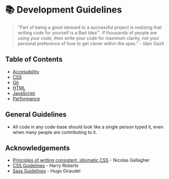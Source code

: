 # 📚 Development Guidelines

> "Part of being a good steward to a successful project is realizing that
> writing code for yourself is a Bad Idea™. If thousands of people are using
> your code, then write your code for maximum clarity, not your personal
> preference of how to get clever within the spec." - Idan Gazit

## Table of Contents

* [Accessibility](./accessibility.md/)
* [CSS](./css.md/)
* [Git](./git.md/)
* [HTML](./html.md/)
* [JavaScript](./javascript.md/)
* [Performance](./performance.md/)

## General Guidelines

* All code in any code-base should look like a single person typed it, even
  when many people are contributing to it.

## Acknowledgements

* [Principles of writing consistent, idiomatic CSS](https://github.com/necolas/idiomatic-css) - Nicolas Gallagher
* [CSS Guidelines](https://cssguidelin.es/) - Harry Roberts
* [Sass Guidelines](https://sass-guidelin.es/) - Hugo Giraudel